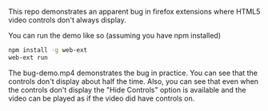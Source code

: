 This repo demonstrates an apparent bug in firefox extensions where HTML5 video controls don't always display.

You can run the demo like so (assuming you have npm installed)

```bash
npm install -g web-ext
web-ext run
```

The bug-demo.mp4 demonstrates the bug in practice. You can see that the controls don't display about half the time. Also, you can see that even when the controls don't display the "Hide Controls" option is available and the video can be played as if the video did have controls on.